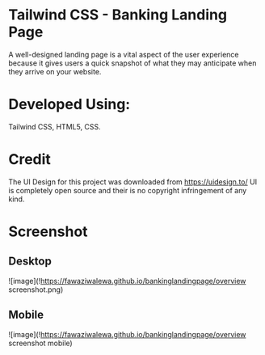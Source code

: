 # Tailwind CSS - Banking Landing Page

A well-designed landing page is a vital aspect of the user experience because it gives users a quick snapshot of what they may anticipate when they arrive on your website.

# Developed Using:

Tailwind CSS, HTML5, CSS.

# Credit 

The UI Design for this project was downloaded from https://uidesign.to/
UI is completely open source and their is no copyright infringement of any kind.

# Screenshot

## Desktop
![image](!https://fawaziwalewa.github.io/bankinglandingpage/overview screenshot.png)

## Mobile

![image](!https://fawaziwalewa.github.io/bankinglandingpage/overview screenshot mobile)